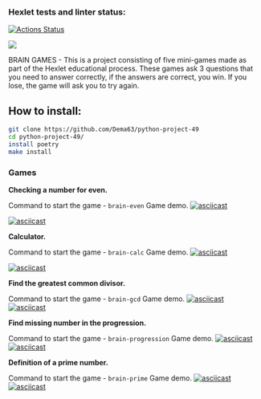 ### Hexlet tests and linter status:
[![Actions Status](https://github.com/Dema63/python-project-49/actions/workflows/hexlet-check.yml/badge.svg)](https://github.com/Dema63/python-project-49/actions)

<a href="https://codeclimate.com/github/Dema63/python-project-49/maintainability"><img src="https://api.codeclimate.com/v1/badges/15b510d79321bd73ff8d/maintainability" /></a>


BRAIN GAMES - This is a project consisting of five mini-games made as part of the Hexlet educational process. These games ask 3 questions that you need to answer correctly, if the answers are correct, you win. If you lose, the game will ask you to try again.

## How to install:

```bash
git clone https://github.com/Dema63/python-project-49
cd python-project-49/
install poetry
make install
```

### Games

**Checking a number for even.**

Command to start the game - `brain-even`
Game demo.
[![asciicast](https://asciinema.org/a/YhKTXqfSaTrShTAZKtQ2tbEMe.svg)](https://asciinema.org/a/YhKTXqfSaTrShTAZKtQ2tbEMe)

[![asciicast](https://asciinema.org/a/ogLjrMQjRaaovDxv01VSsjXD5.svg)](https://asciinema.org/a/ogLjrMQjRaaovDxv01VSsjXD5)

**Calculator.**

Command to start the game - `brain-calc`
Game demo.
[![asciicast](https://asciinema.org/a/4t8sHpHMGVAL5fRUqJyYE9asH.svg)](https://asciinema.org/a/4t8sHpHMGVAL5fRUqJyYE9asH)

[![asciicast](https://asciinema.org/a/MZQ2pbeOO728SmqR31UlcQPTa.svg)](https://asciinema.org/a/MZQ2pbeOO728SmqR31UlcQPTa)

**Find the greatest common divisor.**

Command to start the game - `brain-gcd`
Game demo.
[![asciicast](https://asciinema.org/a/PLzmFthxFofXDykIAT8Y13pY8.svg)](https://asciinema.org/a/PLzmFthxFofXDykIAT8Y13pY8)
[![asciicast](https://asciinema.org/a/vCAG2fZ9yHkOcjuJfzbHoCI8i.svg)](https://asciinema.org/a/vCAG2fZ9yHkOcjuJfzbHoCI8i)

**Find missing number in the progression.** 

Command to start the game - `brain-progression`
Game demo.
[![asciicast](https://asciinema.org/a/Fr96usW28fKbySgZmFCszvjQZ.svg)](https://asciinema.org/a/Fr96usW28fKbySgZmFCszvjQZ)
[![asciicast](https://asciinema.org/a/F84Us6Pp9rP7FMIubePvSF4II.svg)](https://asciinema.org/a/F84Us6Pp9rP7FMIubePvSF4II)

**Definition of a prime number.** 

Command to start the game - `brain-prime`
Game demo.
[![asciicast](https://asciinema.org/a/X884wkv6oW9SfYAOEWa78djS1.svg)](https://asciinema.org/a/X884wkv6oW9SfYAOEWa78djS1)
[![asciicast](https://asciinema.org/a/iYS2NQ97oyCgaMNE5AzKKYqCv.svg)](https://asciinema.org/a/iYS2NQ97oyCgaMNE5AzKKYqCv)
